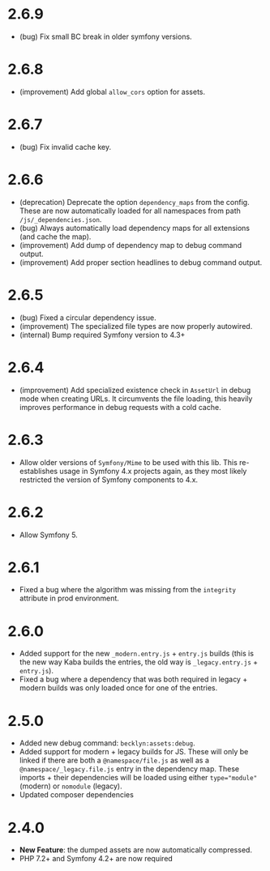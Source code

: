 2.6.9
=====

*   (bug) Fix small BC break in older symfony versions.


2.6.8
=====

*   (improvement) Add global `allow_cors` option for assets.


2.6.7
=====

*   (bug) Fix invalid cache key.


2.6.6
=====

*   (deprecation) Deprecate the option `dependency_maps` from the config. These are now automatically loaded for all namespaces
    from path `/js/_dependencies.json`.
*   (bug) Always automatically load dependency maps for all extensions (and cache the map).
*   (improvement) Add dump of dependency map to debug command output. 
*   (improvement) Add proper section headlines to debug command output. 


2.6.5
=====

*   (bug) Fixed a circular dependency issue.
*   (improvement) The specialized file types are now properly autowired.
*   (internal) Bump required Symfony version to 4.3+


2.6.4
=====

*   (improvement) Add specialized existence check in `AssetUrl` in debug mode when creating URLs. It circumvents the file loading, this heavily improves performance in debug requests with a cold cache.


2.6.3
=====

*   Allow older versions of `Symfony/Mime` to be used with this lib. This re-establishes usage in Symfony 4.x projects again, as they most likely restricted the version
    of Symfony components to 4.x.


2.6.2
=====

*   Allow Symfony 5.


2.6.1
=====

*   Fixed a bug where the algorithm was missing from the `integrity` attribute in prod environment.


2.6.0
=====

*   Added support for the new `_modern.entry.js` + `entry.js` builds (this is the new way Kaba builds the entries, the old way is `_legacy.entry.js` + `entry.js`).
*   Fixed a bug where a dependency that was both required in legacy + modern builds was only loaded once for one of the entries.

2.5.0
=====

*   Added new debug command: `becklyn:assets:debug`.
*   Added support for modern + legacy builds for JS. These will only be linked if there are both a `@namespace/file.js` 
    as well as a `@namespace/_legacy.file.js` entry in the dependency map.
    These imports + their dependencies will be loaded using either `type="module"` (modern) or `nomodule` (legacy).
*   Updated composer dependencies

2.4.0
=====

*   **New Feature**: the dumped assets are now automatically compressed.
*   PHP 7.2+ and Symfony 4.2+ are now required
